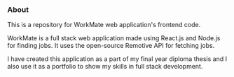 ### About

This is a repository for WorkMate web application's frontend code.

WorkMate is a full stack web application made using React.js and Node.js for finding jobs. It uses the open-source Remotive API for fetching jobs.

I have created this application as a part of my final year diploma thesis and I also use it as a portfolio to show my skills in full stack development.
